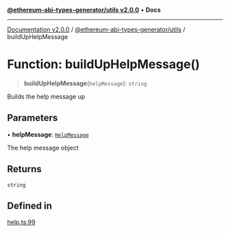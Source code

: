 [**@ethereum-abi-types-generator/utils v2.0.0**](../README.md) • **Docs**

***

[Documentation v2.0.0](../../../packages.md) / [@ethereum-abi-types-generator/utils](../README.md) / buildUpHelpMessage

# Function: buildUpHelpMessage()

> **buildUpHelpMessage**(`helpMessage`): `string`

Builds the help message up

## Parameters

• **helpMessage**: [`HelpMessage`](../../types/type-aliases/HelpMessage.md)

The help message object

## Returns

`string`

## Defined in

[help.ts:99](https://github.com/niZmosis/ethereum-abi-types-generator/blob/51c0ac8a6ea35330201860f8469daa0efc6ae8f2/packages/utils/src/help.ts#L99)
